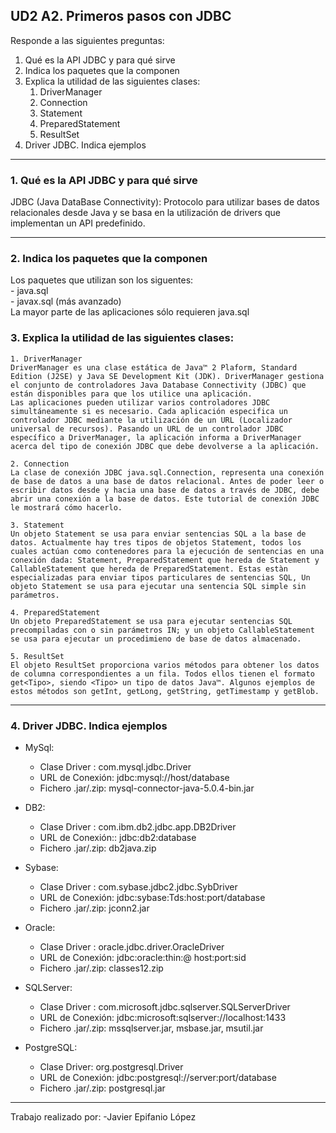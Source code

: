 ## UD2 A2. Primeros pasos con JDBC

Responde a las siguientes preguntas:

1. Qué es la API JDBC y para qué sirve
2. Indica los paquetes que la componen
3. Explica la utilidad de las siguientes clases:
    1. DriverManager
    2. Connection
    3. Statement
    4. PreparedStatement
    5. ResultSet
4. Driver JDBC. Indica ejemplos


---------

### 1. Qué es la API JDBC y para qué sirve
JDBC (Java DataBase Connectivity): Protocolo para utilizar bases de datos relacionales desde Java y se basa en la utilización de drivers que implementan un API predefinido.

------

### 2. Indica los paquetes que la componen
Los paquetes que utilizan son los siguentes:<br>
    - java.sql <br>
    - javax.sql (más avanzado)<br>
La mayor parte de las aplicaciones sólo
requieren java.sql
### 3. Explica la utilidad de las siguientes clases:
    1. DriverManager
    DriverManager es una clase estática de Java™ 2 Plaform, Standard Edition (J2SE) y Java SE Development Kit (JDK). DriverManager gestiona el conjunto de controladores Java Database Connectivity (JDBC) que están disponibles para que los utilice una aplicación.
    Las aplicaciones pueden utilizar varios controladores JDBC simultáneamente si es necesario. Cada aplicación especifica un controlador JDBC mediante la utilización de un URL (Localizador universal de recursos). Pasando un URL de un controlador JDBC específico a DriverManager, la aplicación informa a DriverManager acerca del tipo de conexión JDBC que debe devolverse a la aplicación.
    
    2. Connection
    La clase de conexión JDBC java.sql.Connection, representa una conexión de base de datos a una base de datos relacional. Antes de poder leer o escribir datos desde y hacia una base de datos a través de JDBC, debe abrir una conexión a la base de datos. Este tutorial de conexión JDBC le mostrará cómo hacerlo.

    3. Statement
    Un objeto Statement se usa para enviar sentencias SQL a la base de datos. Actualmente hay tres tipos de objetos Statement, todos los cuales actúan como contenedores para la ejecución de sentencias en una conexión dada: Statement, PreparedStatement que hereda de Statement y CallableStatement que hereda de PreparedStatement. Estas estàn especializadas para enviar tipos particulares de sentencias SQL, Un objeto Statement se usa para ejecutar una sentencia SQL simple sin parámetros.

    4. PreparedStatement
    Un objeto PreparedStatement se usa para ejecutar sentencias SQL precompiladas con o sin parámetros IN; y un objeto CallableStatement se usa para ejecutar un procedimieno de base de datos almacenado.

    5. ResultSet
    El objeto ResultSet proporciona varios métodos para obtener los datos de columna correspondientes a un fila. Todos ellos tienen el formato get<Tipo>, siendo <Tipo> un tipo de datos Java™. Algunos ejemplos de estos métodos son getInt, getLong, getString, getTimestamp y getBlob.
-----

### 4. Driver JDBC. Indica ejemplos
* MySql: 
    - Clase Driver : com.mysql.jdbc.Driver
    - URL de Conexión: jdbc:mysql://host/database
    - Fichero .jar/.zip: mysql-connector-java-5.0.4-bin.jar
* DB2:
    - Clase Driver : com.ibm.db2.jdbc.app.DB2Driver
    - URL de Conexión:: jdbc:db2:database
    - Fichero .jar/.zip: db2java.zip

* Sybase:
    - Clase Driver : com.sybase.jdbc2.jdbc.SybDriver
    - URL de Conexión: jdbc:sybase:Tds:host:port/database
    - Fichero .jar/.zip: jconn2.jar

* Oracle:
    - Clase Driver : oracle.jdbc.driver.OracleDriver
    - URL de Conexión: jdbc:oracle:thin:@ host:port:sid
    - Fichero .jar/.zip: classes12.zip

* SQLServer:
    - Clase Driver : com.microsoft.jdbc.sqlserver.SQLServerDriver
    - URL de Conexión: jdbc:microsoft:sqlserver://localhost:1433
    - Fichero .jar/.zip: mssqlserver.jar, msbase.jar, msutil.jar

* PostgreSQL:
    - Clase Driver: org.postgresql.Driver
    - URL de Conexión: jdbc:postgresql://server:port/database
    - Fichero .jar/.zip: postgresql.jar

----
Trabajo realizado por: -Javier Epifanio López
